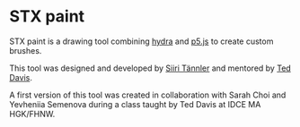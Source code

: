 # STX paint

STX paint is a drawing tool combining [hydra](https://hydra.ojack.xyz/) and [p5.js](https://p5js.org/) to create custom brushes.

This tool was designed and developed by [Siiri Tännler](https://www.siiritaennler.ch/) and mentored by [Ted Davis](https://teddavis.org/).

A first version of this tool was created in collaboration with Sarah Choi and Yevheniia Semenova during a class taught by Ted Davis at IDCE MA HGK/FHNW.
